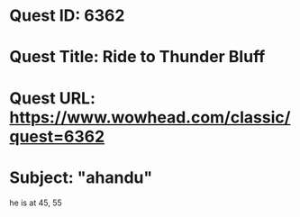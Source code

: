 # Quest ID: 6362
# Quest Title: Ride to Thunder Bluff
# Quest URL: https://www.wowhead.com/classic/quest=6362
# Subject: "ahandu"
he is at 45, 55